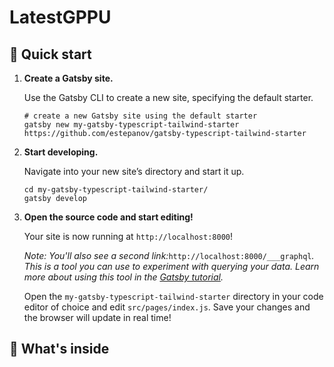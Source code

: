 # LatestGPPU

## 🚀 Quick start

1. **Create a Gatsby site.**

    Use the Gatsby CLI to create a new site, specifying the default starter.

    ```shell
    # create a new Gatsby site using the default starter
    gatsby new my-gatsby-typescript-tailwind-starter https://github.com/estepanov/gatsby-typescript-tailwind-starter
    ```

1. **Start developing.**

    Navigate into your new site’s directory and start it up.

    ```shell
    cd my-gatsby-typescript-tailwind-starter/
    gatsby develop
    ```

1. **Open the source code and start editing!**

    Your site is now running at `http://localhost:8000`!

    _Note: You'll also see a second link:_`http://localhost:8000/___graphql`_. This is a tool you can use to experiment with querying your data. Learn more about using this tool in the [Gatsby tutorial](https://www.gatsbyjs.com/tutorial/part-five/#introducing-graphiql)._

    Open the `my-gatsby-typescript-tailwind-starter` directory in your code editor of choice and edit `src/pages/index.js`. Save your changes and the browser will update in real time!

## 🧐 What's inside
